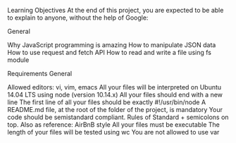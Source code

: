 Learning Objectives
At the end of this project, you are expected to be able to explain to anyone, without the help of Google:

General

Why JavaScript programming is amazing
How to manipulate JSON data
How to use request and fetch API
How to read and write a file using fs module

Requirements
General

Allowed editors: vi, vim, emacs
All your files will be interpreted on Ubuntu 14.04 LTS using node (version 10.14.x)
All your files should end with a new line
The first line of all your files should be exactly #!/usr/bin/node
A README.md file, at the root of the folder of the project, is mandatory
Your code should be semistandard compliant. Rules of Standard + semicolons on top. Also as reference: AirBnB style
All your files must be executable
The length of your files will be tested using wc
You are not allowed to use var